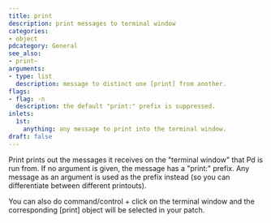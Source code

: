 ```yaml
---
title: print
description: print messages to terminal window
categories:
- object
pdcategory: General
see_also:
- print~
arguments:
- type: list
  description: message to distinct one [print] from another.
flags:
- flag: -n
  description: the default "print:" prefix is suppressed.
inlets:
  1st:
    anything: any message to print into the terminal window.
draft: false
---
```

Print prints out the messages it receives on the "terminal window" that Pd is run from. If no argument is given,  the message has a "print:" prefix. Any message as an argument is used as the prefix instead (so you can differentiate between different printouts).

You can also do command/control + click on the terminal window and the corresponding [print] object will be selected in your patch.
